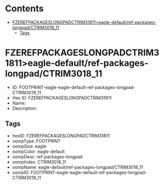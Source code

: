 



Contents
========

* [FZEREFPACKAGESLONGPADCTRIM31811>eagle-default/ref-packages-longpad/CTRIM3018_11](#fzerefpackageslongpadctrim31811eagle-defaultref-packages-longpadctrim3018_11)
	* [Tags](#tags)

# FZEREFPACKAGESLONGPADCTRIM31811>eagle-default/ref-packages-longpad/CTRIM3018_11

- ID: FOOTPRINT-eagle-eagle-default-ref-packages-longpad-CTRIM3018_11
- Hex ID: FZEREFPACKAGESLONGPADCTRIM31811
- Name: 
- Description: 

## Tags

- hexID: FZEREFPACKAGESLONGPADCTRIM31811
- oompType: FOOTPRINT
- oompSize: eagle
- oompColor: eagle-default
- oompDesc: ref-packages-longpad
- oompIndex: CTRIM3018_11
- oompName: eagle-default/ref-packages-longpad/CTRIM3018_11
- oompID: FOOTPRINT-eagle-eagle-default-ref-packages-longpad-CTRIM3018_11
